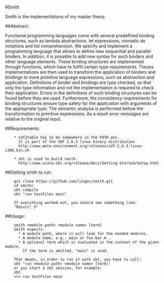 #Smith

Smith is the implementations of my master thesis.

##Abstract:

Functional programming languages come with several predefined binding structures,
such as lambda abstractions, let expressions, monadic do notations and list comprehension.
We specify and implement a programming language that allows to define new sequential and parallel binders. 
In addition, it is possible to add new syntax for such binders and other language elements.
These binding structures are implemented through functions, which have to fulfill certain type requirements. 
Theses implementations are then used to transform the application of binders and bindings
to more primitive language expressions, such as abstraction and application. 
Definitions of binder and bindings are type checked, so that only the type information 
and not the implementation is required to check their application. 
Errors in the definitions of such binding structures can be found before they are used. 
Furthermore, the consistency requirements for binding structures ensure type safety 
for the application with arguments of the appropriate type. 
The semantic analysis is performed before the transformation to primitive expressions. 
As a result error messages are relative to the original input. 



##Requirements:

        * sdf2table has to be somewhere in the PATH env.
          It is part of the SDF 2.6.3 linux binary distribution 
          http://www.meta-environment.org/releases/sdf-2.6.3-linux-i386.bin.sh
          
        * sbt is used to build smith. 
          http://www.scala-sbt.org/release/docs/Getting-Started/Setup.html

##Getting smith to run:

        git clone https://github.com/linges/smith.git  
        cd smith/  
        sbt compile  
        sbt "run testFiles main"  

        If everything worked out, you should see something like:  
        "Result: 5"  

##Usage:
 
        smith <module path> <module name> [term]  
        Smith expects:  
          * A module path, where it will look for the needed modules.  
          * A module name, e.g.: main or foo.bar.A .  
          * A optional term which is evaluated in the context of the given module.  
            If the term is omitted, "main" is used.   
        
        That means, in order to run it with sbt, you have to call:  
        sbt "run <module path> <module name> [term]"  
        or you start a sbt session, for example:  
        sbt  
        >>> run testFiles main   
